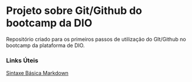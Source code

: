 # Projeto sobre Git/Github do bootcamp da DIO
Repositório criado para os primeiros passos de utilização do GIt/Github no bootcamp da plataforma de DIO.

### Links Úteis
[Sintaxe Básica Markdown](https://www.markdownguide.org/basic-syntax/)
